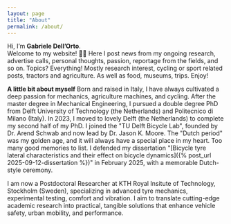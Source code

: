 ```yaml
---
layout: page
title: "About"
permalink: /about/
---
```


Hi, I’m **Gabriele Dell’Orto**.  
Welcome to my website! 🚴‍♂️
Here I post news from my ongoing research, advertise calls, personal thoughts, passion, reportage from the fields, and so on. Topics? Everything! Mostly research interest, cycling or sport related posts, tractors and agriculture. As well as food, museums, trips. Enjoy!  

**A little bit about myself**
Born and raised in Italy, I have always cultivated a deep passion for mechanics, agriculture machines, and cycling. After the master degree in Mechanical Engineering, I pursued a double degree PhD from Delft University of Technology (the Netherlands) and Politecnico di Milano (Italy).
In 2023, I moved to lovely Delft (the Netherlands) to complete my second half of my PhD. I joined the "TU Delft Bicycle Lab", founded by Dr. Arend Schwab and now lead by Dr. Jason K. Moore. The "Dutch period" was my golden age, and it will always have a special place in my heart. Too many good memories to list. I defended my dissertation "[Bicycle tyre lateral characteristics and their effect on bicycle dynamics]({% post_url 2025-09-12-dissertation %})" in February 2025, with a memorable Dutch-style ceremony. 

I am now a Postdoctoral Researcher at KTH Royal Insitute of Technology, Stockholm (Sweden), specializing in advanced tyre mechanics, experimental testing, comfort and vibration. I aim to translate cutting-edge academic research into practical, tangible solutions that enhance vehicle safety, urban mobility, and performance.